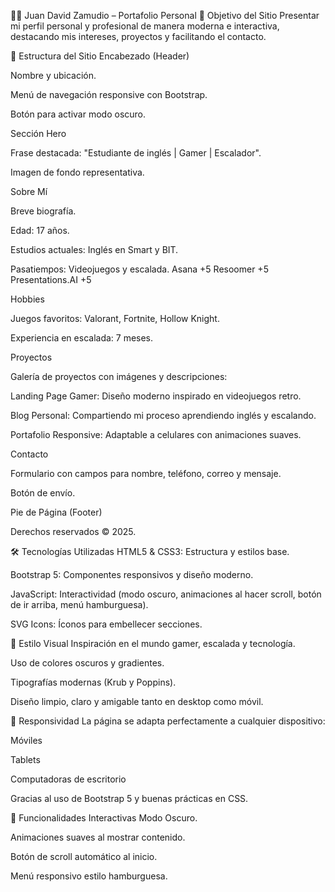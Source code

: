 🧑‍💻 Juan David Zamudio – Portafolio Personal
🎯 Objetivo del Sitio
Presentar mi perfil personal y profesional de manera moderna e interactiva, destacando mis intereses, proyectos y facilitando el contacto.

🧱 Estructura del Sitio
Encabezado (Header)

Nombre y ubicación.

Menú de navegación responsive con Bootstrap.

Botón para activar modo oscuro.

Sección Hero

Frase destacada: "Estudiante de inglés | Gamer | Escalador".

Imagen de fondo representativa.

Sobre Mí

Breve biografía.

Edad: 17 años.

Estudios actuales: Inglés en Smart y BIT.

Pasatiempos: Videojuegos y escalada.
Asana
+5
Resoomer
+5
Presentations.AI
+5

Hobbies

Juegos favoritos: Valorant, Fortnite, Hollow Knight.

Experiencia en escalada: 7 meses.

Proyectos

Galería de proyectos con imágenes y descripciones:

Landing Page Gamer: Diseño moderno inspirado en videojuegos retro.

Blog Personal: Compartiendo mi proceso aprendiendo inglés y escalando.

Portafolio Responsive: Adaptable a celulares con animaciones suaves.

Contacto

Formulario con campos para nombre, teléfono, correo y mensaje.

Botón de envío.

Pie de Página (Footer)

Derechos reservados © 2025.

🛠️ Tecnologías Utilizadas
HTML5 & CSS3: Estructura y estilos base.

Bootstrap 5: Componentes responsivos y diseño moderno.

JavaScript: Interactividad (modo oscuro, animaciones al hacer scroll, botón de ir arriba, menú hamburguesa).

SVG Icons: Íconos para embellecer secciones.

🎨 Estilo Visual
Inspiración en el mundo gamer, escalada y tecnología.

Uso de colores oscuros y gradientes.

Tipografías modernas (Krub y Poppins).

Diseño limpio, claro y amigable tanto en desktop como móvil.

📱 Responsividad
La página se adapta perfectamente a cualquier dispositivo:

Móviles

Tablets

Computadoras de escritorio

Gracias al uso de Bootstrap 5 y buenas prácticas en CSS.

🚀 Funcionalidades Interactivas
Modo Oscuro.

Animaciones suaves al mostrar contenido.

Botón de scroll automático al inicio.

Menú responsivo estilo hamburguesa.
